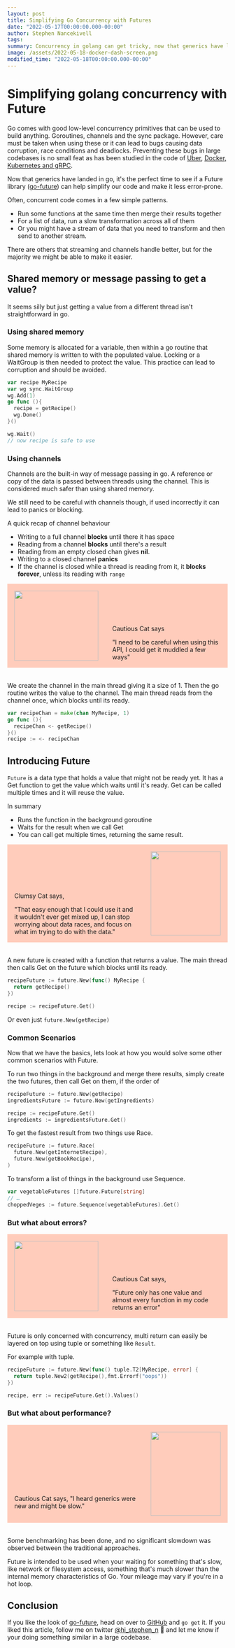 ```yaml
---
layout: post
title: Simplifying Go Concurrency with Futures
date: "2022-05-17T00:00:00.000-00:00"
author: Stephen Nancekivell
tags:
summary: Concurrency in golang can get tricky, now that generics have landed a Future library can help.
image: /assets/2022-05-18-docker-dash-screen.png
modified_time: "2022-05-18T00:00:00.000-00:00"
---
```


# Simplifying golang concurrency with Future

Go comes with good low-level concurrency primitives that can be used to build anything. Goroutines, channels and the sync package. However, care must be taken when using these or it can lead to bugs causing data corruption, race conditions and deadlocks. Preventing these bugs in large codebases is no small feat as has been studied in the code of [Uber](https://arxiv.org/pdf/2204.00764.pdf), [Docker, Kubernetes and gRPC](https://songlh.github.io/paper/go-study.pdf).

Now that generics have landed in go, it's the perfect time to see if a Future library ([go-future](https://github.com/stephennancekivell/go-future)) can help simplify our code and make it less error-prone.

Often, concurrent code comes in a few simple patterns.

- Run some functions at the same time then merge their results together
- For a list of data, run a slow transformation across all of them
- Or you might have a stream of data that you need to transform and then send to another stream.

There are others that streaming and channels handle better, but for the majority we might be able to make it easier.

## Shared memory or message passing to get a value?

It seems silly but just getting a value from a different thread isn't straightforward in go.

### Using shared memory

Some memory is allocated for a variable, then within a go routine that shared memory is written to with the populated value. Locking or a WaitGroup is then needed to protect the value. This practice can lead to corruption and should be avoided.

```go
var recipe MyRecipe
var wg sync.WaitGroup
wg.Add(1)
go func (){
  recipe = getRecipe()
  wg.Done()
}()

wg.Wait()
// now recipe is safe to use
```

### Using channels

Channels are the built-in way of message passing in go. A reference or copy of the data is passed between threads using the channel. This is considered much safer than using shared memory.

We still need to be careful with channels though, if used incorrectly it can lead to panics or blocking.

A quick recap of channel behaviour

- Writing to a full channel **blocks** until there it has space
- Reading from a channel **blocks** until there's a result
- Reading from an empty closed chan gives **nil**.
- Writing to a closed channel **panics**
- If the channel is closed while a thread is reading from it, it **blocks forever**, unless its reading with `range`

<div style="display:flex; align-items:flex-end; padding:1rem; margin-bottom:2rem; background-color:#fcb;">
    <img style="height: 10rem;width: 12rem; margin-right:2rem;" src="/assets/2022-05-17-kitten-1.png">
    <div>
        <p>Cautious Cat says</p>
        <quote>
        "I need to be careful when using this API, I could get it muddled a few ways"
        </quote>
    </div>  
</div>

We create the channel in the main thread giving it a size of 1. Then the go routine writes the value to the channel. The main thread reads from the channel once, which blocks until its ready.

```go
var recipeChan = make(chan MyRecipe, 1)
go func (){
  recipeChan <- getRecipe()
}()
recipe := <- recipeChan
```

## Introducing Future

`Future` is a data type that holds a value that might not be ready yet. It has a Get function to get the value which waits until it's ready. Get can be called multiple times and it will reuse the value.

In summary

- Runs the function in the background goroutine
- Waits for the result when we call Get
- You can call get multiple times, returning the same result.

<div style="display:flex; align-items:flex-end; padding:1rem; margin-bottom:2rem; background-color:#fcb;">
    <div>
        <p>Clumsy Cat says,</p>
        <quote>
        "That easy enough that I could use it and it wouldn't ever get mixed up, I can stop worrying about data races, and focus on what im trying to do with the data."
        </quote>
    </div>  
    <img style="height: 12rem;width: 10rem; margin-left:2rem;" src="/assets/2022-05-17-cat-2.png">
</div>

A new future is created with a function that returns a value. The main thread then calls Get on the future which blocks until its ready.

```go
recipeFuture := future.New(func() MyRecipe {
  return getRecipe()
})

recipe := recipeFuture.Get()
```

Or even just `future.New(getRecipe)`

### Common Scenarios

Now that we have the basics, lets look at how you would solve some other common scenarios with Future.

To run two things in the background and merge there results, simply create the two futures, then call Get on them, if the order of

```go
recipeFuture := future.New(getRecipe)
ingredientsFuture := future.New(getIngredients)

recipe := recipeFuture.Get()
ingredients := ingredientsFuture.Get()
```

To get the fastest result from two things use Race.

```go
recipeFuture := future.Race(
  future.New(getInternetRecipe),
  future.New(getBookRecipe),
)
```

To transform a list of things in the background use Sequence.

```go
var vegetableFutures []future.Future[string]
// …
choppedVeges := future.Sequence(vegetableFutures).Get()
```

### But what about errors?

<div style="display:flex; align-items:flex-end; padding:1rem; margin-bottom:2rem; background-color:#fcb;">
    <img style="height: 10rem;width: 12rem; margin-right:2rem;" src="/assets/2022-05-17-kitten-1.png">
    <div>
        <p>Cautious Cat says,</p>
        <quote>
        "Future only has one value and almost every function in my code returns an error"
        </quote>
    </div>  
</div>

Future is only concerned with concurrency, multi return can easily be layered on top using tuple or something like `Result`.

For example with tuple.

```go
recipeFuture := future.New(func() tuple.T2[MyRecipe, error] {
  return tuple.New2(getRecipe(),fmt.Errorf("oops"))
})

recipe, err := recipeFuture.Get().Values()
```

### But what about performance?

<div style="display:flex; align-items:flex-end; justify-content:flex-end; padding:1rem; margin-bottom:2rem; background-color:#fcb;">
    <div>
        <p>Cautious Cat says, "I heard generics were new and might be slow."</p>
    </div>  
    <img style="height: 12rem;width: 10rem; margin-left:2rem;" src="/assets/2022-05-17-cat-2.png">
</div>

Some benchmarking has been done, and no significant slowdown was observed between the traditional approaches.

Future is intended to be used when your waiting for something that's slow, like network or filesystem access, something that's much slower than the internal memory characteristics of Go. Your mileage may vary if you're in a hot loop.

## Conclusion

If you like the look of [go-future](https://github.com/stephennancekivell/go-future), head on over to [GitHub](https://github.com/stephennancekivell/go-future) and `go get` it. If you liked this article, follow me on twitter [@hi_stephen_n](https://twitter.com/hi_stephen_n) 💙 and let me know if your doing something similar in a large codebase.
